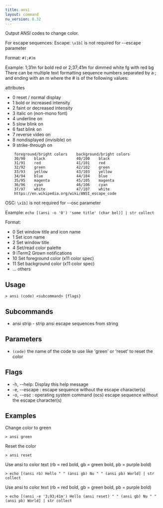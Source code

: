 ```yaml
---
title: ansi
layout: command
nu_version: 0.32
---
```


Output ANSI codes to change color.

For escape sequences:
Escape: `\x1b[` is not required for --escape parameter

Format: `#(;#)m`

Example: 1;31m for bold red or 2;37;41m for dimmed white fg with red bg
There can be multiple text formatting sequence numbers
separated by a ; and ending with an m where the # is of the
following values:

attributes

- 0 reset / normal display
- 1 bold or increased intensity
- 2 faint or decreased intensity
- 3 italic on (non-mono font)
- 4 underline on
- 5 slow blink on
- 6 fast blink on
- 7 reverse video on
- 8 nondisplayed (invisible) on
- 9 strike-through on

```
    foreground/bright colors    background/bright colors
    30/90    black              40/100    black
    31/91    red                41/101    red
    32/92    green              42/102    green
    33/93    yellow             43/103    yellow
    34/94    blue               44/104    blue
    35/95    magenta            45/105    magenta
    36/96    cyan               46/106    cyan
    37/97    white              47/107    white
    https://en.wikipedia.org/wiki/ANSI_escape_code
```

OSC: `\x1b]` is not required for --osc parameter

Example: `echo [(ansi -o '0') 'some title' (char bel)] | str collect`

Format:

- 0 Set window title and icon name
- 1 Set icon name
- 2 Set window title
- 4 Set/read color palette
- 9 iTerm2 Grown notifications
- 10 Set foreground color (x11 color spec)
- 11 Set background color (x11 color spec)
- ... others

## Usage

```shell
> ansi (code) <subcommand> {flags}
```

## Subcommands

- ansi strip - strip ansi escape sequences from string

## Parameters

- `(code)` the name of the code to use like 'green' or 'reset' to reset the color

## Flags

- -h, --help: Display this help message
- -e, --escape <any>: escape sequence without the escape character(s)
- -o, --osc <any>: operating system command (ocs) escape sequence without the escape character(s)

## Examples

Change color to green

```shell
> ansi green
```

Reset the color

```shell
> ansi reset
```

Use ansi to color text (rb = red bold, gb = green bold, pb = purple bold)

```shell
> echo [(ansi rb) Hello " " (ansi gb) Nu " " (ansi pb) World] | str collect
```

Use ansi to color text (rb = red bold, gb = green bold, pb = purple bold)

```shell
> echo [(ansi -e '3;93;41m') Hello (ansi reset) " " (ansi gb) Nu " " (ansi pb) World] | str collect
```

